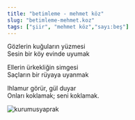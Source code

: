 ```yaml
---
title: "betimleme - mehmet köz"
slug: "betimleme-mehmet.koz"
tags: ["şiir", "mehmet köz","sayı:beş"]
---
```



Gözlerin kuğuların yüzmesi\
Sesin bir köy evinde uyumak

Ellerin ürkekliğin simgesi\
Saçların bir rüyaya uyanmak

Ihlamur görür, gül duyar\
Onları koklamak; seni koklamak.



![kurumusyaprak](/img/5_32.jpg)


